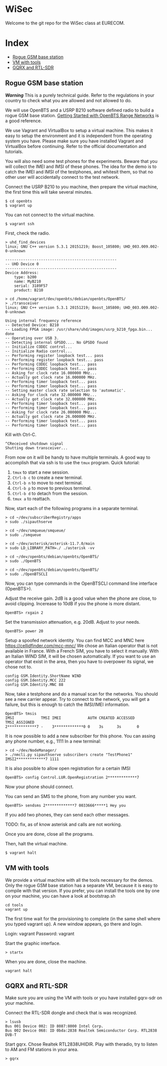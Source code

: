 # WiSec

Welcome to the git repo for the WiSec class at EURECOM.

# Index

* [Rogue GSM base station](#RogueGSM)
* [VM with tools](#tools)
* [GQRX and RTL-SDR](#gqrx)

## <a name="RogueGSM"></a>Rogue GSM base station

***Warning***
This is a purely technical guide.
Refer to the regulations in your country to check what you are allowed and not allowed to do.

We will use OpenBTS and a USRP B210 software defined radio to build a rogue GSM base station.
[Getting Started with OpenBTS Range Networks](http://www.openbts.org/site/wp-content/uploads/ebook/Getting_Started_with_OpenBTS_Range_Networks.pdf)
is a good reference.

We use Vagrant and VirtualBox to setup a virtual machine. This makes it easy to setup the environment and it is independent from the operating system you have. Please make sure you have installed Vagrant and VirtualBox before continuing. Refer to the official documentation and tutorials.

You will also need some test phones for the experiments.
Beware that you will collect the IMEI and IMSI of these phones.
The idea for the demo is to catch the IMEI and IMSI of the testphones, and whitesit them, so that
no other user will accidentally connect to the test network.

Connect the USRP B210 to you machine, then prepare the virtual machine, the first time this will take several minutes.
```
$ cd openbts
$ vagrant up
```

You can not connect to the virtual machine.
```
$ vagrant ssh
```

First, check the radio.
```
> uhd_find_devices
linux; GNU C++ version 5.3.1 20151219; Boost_105800; UHD_003.009.002-0-unknown

--------------------------------------------------
-- UHD Device 0
--------------------------------------------------
Device Address:
    type: b200
    name: MyB210
    serial: 3189F57
    product: B210
```
```
> cd /home/vagrant/dev/openbts/debian/openbts/OpenBTS/
> ./transceiver
linux; GNU C++ version 5.3.1 20151219; Boost_105800; UHD_003.009.002-0-unknown

Using internal frequency reference
-- Detected Device: B210
-- Loading FPGA image: /usr/share/uhd/images/usrp_b210_fpga.bin... done
-- Operating over USB 3.
-- Detecting internal GPSDO.... No GPSDO found
-- Initialize CODEC control...
-- Initialize Radio control...
-- Performing register loopback test... pass
-- Performing register loopback test... pass
-- Performing CODEC loopback test... pass
-- Performing CODEC loopback test... pass
-- Asking for clock rate 16.000000 MHz... 
-- Actually got clock rate 16.000000 MHz.
-- Performing timer loopback test... pass
-- Performing timer loopback test... pass
-- Setting master clock rate selection to 'automatic'.
-- Asking for clock rate 32.000000 MHz... 
-- Actually got clock rate 32.000000 MHz.
-- Performing timer loopback test... pass
-- Performing timer loopback test... pass
-- Asking for clock rate 26.000000 MHz... 
-- Actually got clock rate 26.000000 MHz.
-- Performing timer loopback test... pass
-- Performing timer loopback test... pass
```
Kill with Ctrl-C.
```
^CReceived shutdown signal
Shutting down transceiver...
```

From now on it will be handy to have multiple terminals.
A good way to accomplish that via ssh is to use the ```tmux``` program.
Quick tutorial:
1. ```tmux``` to start a new session.
2. ```Ctrl-b c``` to create a new terminal.
3. ```Ctrl-b n``` to move to next terminal.
4. ```Ctrl-b p``` to move to previous terminal.
4. ```Ctrl-b d``` to detach from the session.
5. ```tmux a``` to reattach.

Now, start each of the following programs in a separate terminal.
```
> cd ~/dev/subscriberRegistry/apps
> sudo ./sipauthserve
```
```
> cd ~/dev/smqueue/smqueue/
> sudo ./smqueue
```
```
> cd ~/dev/asterisk/asterisk-11.7.0/main
> sudo LD_LIBRARY_PATH=./ ./asterisk -vv
```
```
> cd ~/dev/openbts/debian/openbts/OpenBTS/
> sudo ./OpenBTS
```
```
> cd ~/dev/openbts/debian/openbts/OpenBTS/
> sudo ./OpenBTSCLI
```

Now, you can type commands in the OpenBTSCLI command line interface (OpenBTS>).

Adjust the receive gain.
2dB is a good value when the phone are close, to avoid clipping.
Incerease to 10dB if you the phone is more distant.
```
OpenBTS> rxgain 2
```

Set the transmission attenuation, e.g. 20dB.
Adjust to your needs.
```
OpenBTS> power 20
```

Setup a spoofed network identity.
You can find MCC and MNC here https://cellidfinder.com/mcc-mnc/
We chose an Italian operator that is not available in France.
With a French SIM, you have to select it manually.
With an Italian WIND SIM, it will be chosen automatically.
If you want to use an operator that exist in the area, then you have to overpower its signal, we chose not to.
```
config GSM.Identity.ShortName WIND
config GSM.Identity.MCC 222
config GSM.Identity.MNC 88 
```

Now, take a testphone and do a manual scan for the networks.
You should see a new carrier appear.
Try to connect to the network, you will get a failure, but this is enough to catch the IMSI/IMEI information.
```
OpenBTS> tmsis
IMSI            TMSI IMEI            AUTH CREATED ACCESSED TMSI_ASSIGNED
2*************7 -    3*************0 0    3s      3s       0             
```

It is now possible to add a new subscriber for this phone.
You can assing any phone number, e.g., 1111
In a new terminal:
```
> cd ~/dev/NodeManager/
> ./nmcli.py sipauthserve subscribers create "TestPhone1" IMSI2*************7 1111
```

It is also possible to allow open registration for a certain IMSI
```
OpenBTS> config Control.LUR.OpenRegistration 2*************7
```

Now your phone should connect.

You can send an SMS to the phone, from any number you want.
```
OpenBTS> sendsms 2*************7 0033666*****1 Hey you
```

If you add two phones, they can send each other messages.

TODO: fix, as of know asterisk and calls are not working.

Once you are done, close all the programs.

Then, halt the virtual machine.
```
$ vagrant halt
```

## <a name="tools"></a>VM with tools

We provide a virtual machine with all the tools necessary for the demos.
Only the rogue GSM base station has a separate VM, because it is easy to compile with that version.
If you prefer, you can install the tools one by one on your machine, you can have a look at bootstrap.sh

```
cd tools
vagrant up
```

The first time wait for the provisioning to complete (in the same shell where you typed vagrant up).
A new window appears, go there and login.

Login: vagrant
Password: vagrant

Start the graphic interface.
```
> startx
```

When you are done, close the machine.

```
vagrant halt
```

## <a name="gqrx"></a>GQRX and RTL-SDR

Make sure you are using the VM with tools or you have installed gqrx-sdr on your machine.

Connect the RTL-SDR dongle and check that is was recognized.
```
> lsusb 
Bus 001 Device 002: ID 8087:8000 Intel Corp. 
Bus 002 Device 068: ID 0bda:2838 Realtek Semiconductor Corp. RTL2838 DVB-T
```

Start gqrx. Chose Realtek RTL2838UHIDIR. Play with theradio, try to listen to AM and FM stations in your area.
```
> gqrx
```
